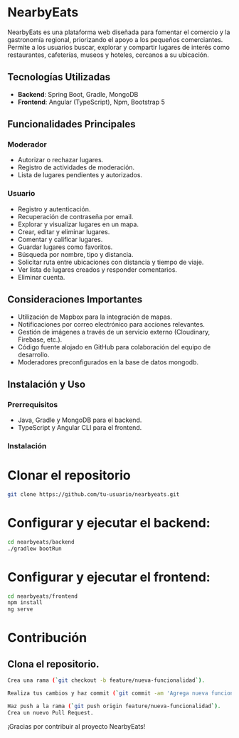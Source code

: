 # NearbyEats

NearbyEats es una plataforma web diseñada para fomentar el comercio y la gastronomía regional, priorizando el apoyo a los pequeños comerciantes. Permite a los usuarios buscar, explorar y compartir lugares de interés como restaurantes, cafeterías, museos y hoteles, cercanos a su ubicación.

## Tecnologías Utilizadas

- **Backend**: Spring Boot, Gradle, MongoDB
- **Frontend**: Angular (TypeScript), Npm, Bootstrap 5

## Funcionalidades Principales

### Moderador

- Autorizar o rechazar lugares.
- Registro de actividades de moderación.
- Lista de lugares pendientes y autorizados.

### Usuario

- Registro y autenticación.
- Recuperación de contraseña por email.
- Explorar y visualizar lugares en un mapa.
- Crear, editar y eliminar lugares.
- Comentar y calificar lugares.
- Guardar lugares como favoritos.
- Búsqueda por nombre, tipo y distancia.
- Solicitar ruta entre ubicaciones con distancia y tiempo de viaje.
- Ver lista de lugares creados y responder comentarios.
- Eliminar cuenta.

## Consideraciones Importantes

- Utilización de Mapbox para la integración de mapas.
- Notificaciones por correo electrónico para acciones relevantes.
- Gestión de imágenes a través de un servicio externo (Cloudinary, Firebase, etc.).
- Código fuente alojado en GitHub para colaboración del equipo de desarrollo.
- Moderadores preconfigurados en la base de datos mongodb.

## Instalación y Uso

### Prerrequisitos

- Java, Gradle y MongoDB para el backend.
- TypeScript y Angular CLI para el frontend.

### Instalación

# Clonar el repositorio
```bash
git clone https://github.com/tu-usuario/nearbyeats.git
```

# Configurar y ejecutar el backend:

```bash
cd nearbyeats/backend
./gradlew bootRun
```

# Configurar y ejecutar el frontend:
```bash
cd nearbyeats/frontend
npm install
ng serve
```

# Contribución

## Clona el repositorio.

```bash
Crea una rama (`git checkout -b feature/nueva-funcionalidad`).
```

```bash
Realiza tus cambios y haz commit (`git commit -am 'Agrega nueva funcionalidad'`).
```

```bash
Haz push a la rama (`git push origin feature/nueva-funcionalidad`).
Crea un nuevo Pull Request.
```
¡Gracias por contribuir al proyecto NearbyEats!
